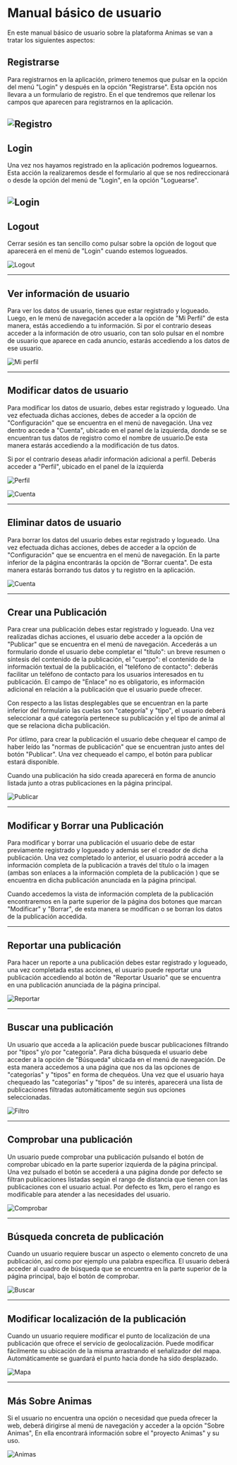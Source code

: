 Manual básico de usuario
========================================

En este manual básico de usuario sobre la plataforma Animas se van a tratar los siguientes aspectos:

Registrarse
-----------------------

Para registrarnos en la aplicación, primero tenemos que pulsar en la opción del menú "Login" y después en la opción "Registrarse". Esta opción nos llevara a un formulario de registro. En el que tendremos que rellenar los campos que aparecen para registrarnos en la aplicación.

![Registro](img/app/registro.PNG)
-----------------------------------------------
Login
------------------------

Una vez nos hayamos registrado en la aplicación podremos loguearnos. Esta acción la realizaremos desde el formulario al que se nos redireccionará o desde la opción del menú de "Login", en la opción "Loguearse".

![Login](img/app/login.PNG)
-----------------------------------------------
Logout
-----------------------

Cerrar sesión es tan sencillo como pulsar sobre la opción de logout que aparecerá en el menú de "Login" cuando estemos logueados.

![Logout](img/app/logout.PNG)

-----------------------------------------------
Ver información de usuario
-----------------------

Para ver los datos de usuario, tienes que estar registrado y logueado. Luego, en le menú de navegación acceder a la opción de "Mi Perfil" de esta manera, estás accediendo a tu información.
Si por el contrario deseas acceder a la información de otro usuario, con tan solo pulsar en el nombre de usuario que aparece en cada anuncio, estarás accediendo a los datos de ese usuario.

![Mi perfil](img/app/miperfil.PNG)

-----------------------------------------------
Modificar datos de usuario
--------------------------

Para modificar los datos de usuario, debes estar registrado y logueado. Una vez efectuada dichas acciones, debes de acceder a la opción de "Configuración" que se encuentra en el menú de navegación. Una vez dentro accede a "Cuenta", ubicado en el panel de la izquierda, donde se se encuentran tus datos de registro como el nombre de usuario.De esta manera estarás accediendo a la modificación de tus datos.

Si por el contrario deseas añadir información adicional a perfil. Deberás acceder a "Perfil", ubicado en el panel de la izquierda

![Perfil](img/app/perfil.PNG)

![Cuenta](img/app/cuenta.PNG)

-----------------------------------------------
Eliminar datos de usuario
--------------------------
Para borrar los datos del usuario debes estar registrado y logueado. Una vez efectuada dichas acciones, debes de acceder a la opción de "Configuración" que se encuentra en el menú de navegación. En la parte inferior de la página encontrarás la opción de "Borrar cuenta". De esta manera estarás borrando tus datos y tu registro en la aplicación.

![Cuenta](img/app/borrar.PNG)

-----------------------------------------------
Crear una Publicación
--------------------------

Para crear una publicación debes estar registrado y logueado. Una vez realizadas dichas acciones, el usuario debe acceder a la opción de "Publicar" que se encuentra en el menú de navegación. Accederás a un formulario donde el usuario debe completar el "título": un breve resumen o síntesis del contenido de la publicación, el "cuerpo": el contenido de la información textual de la publicación, el "teléfono de contacto": deberás facilitar un teléfono de contacto para los usuarios interesados en tu publicación. El campo de "Enlace" no es obligatorio, es información adicional en relación a la publicación que el usuario puede ofrecer.

Con respecto a las listas desplegables que se encuentran en la parte inferior del formulario las cuelas son "categoría" y "tipo", el usuario deberá seleccionar a qué categoría pertenece su publicación y el tipo de animal al que se relaciona dicha publicación.

Por útlimo, para crear la publicación el usuario debe chequear el campo de haber leído las "normas de publicación" que se encuentran justo antes del botón "Publicar". Una vez chequeado el campo, el botón para publicar estará disponible.

Cuando una publicación ha sido creada aparecerá en forma de anuncio listada junto a otras publicaciones en la página principal.

![Publicar](img/app/publicar.PNG)

-----------------------------------------------
Modificar y Borrar una Publicación
--------------------------

Para modificar y borrar una publicación el usuario debe de estar previamente registrado y logueado y además ser el creador de dicha publicación. Una vez completado lo anterior, el usuario podrá acceder a la información completa de la publicación a través del título o la imagen (ambas son enlaces a la información completa de la publicación ) que se encuentra en dicha publicación anunciada en la página principal.

Cuando accedemos la vista de información completa de la publicación encontraremos en la parte superior de la página dos botones que marcan "Modificar" y "Borrar", de esta manera se modifican o se borran los datos de la publicación accedida.

-----------------------------------------------
Reportar una publicación
--------------------------
Para hacer un reporte a una publicación debes estar registrado y logueado, una vez completada estas acciones, el usuario puede reportar una publicación accediendo al botón de "Reportar Usuario" que se encuentra en una publicación anunciada de la página principal.


![Reportar](img/app/public-anuncio.PNG)

-----------------------------------------------
Buscar una publicación
--------------------------
Un usuario que acceda a la aplicación puede buscar publicaciones filtrando por "tipos" y/o por "categoría". Para dicha búsqueda el usuario debe acceder a la opción de "Búsqueda" ubicada en el menú de navegación. De esta manera accedemos a una página que nos da las opciones de "categorías" y "tipos" en forma de chequéos. Una vez que el usuario haya chequeado las "categorías" y "tipos" de su interés, aparecerá una lista de publicaciones filtradas automáticamente según sus opciones seleccionadas.

![Filtro](img/app/busqueda.PNG)

---------------------------------------------
Comprobar una publicación
--------------------------
Un usuario puede comprobar una publicación pulsando el botón de comprobar ubicado en la parte superior izquierda de la página principal. Una vez pulsado el botón se accederá a una página donde por defecto se filtran publicaciones listadas según el rango de distancia que tienen con las publicaciones con el usuario actual. Por defecto es 1km, pero el rango es modificable para atender a las necesidades del usuario.

![Comprobar](img/app/comprobar-filtrar.PNG)

---------------------------------------------
Búsqueda concreta de publicación
--------------------------
Cuando un usuario requiere buscar un aspecto o elemento concreto de una publicación, así como por ejemplo una palabra específica. El usuario deberá acceder al cuadro de búsqueda que se encuentra en la parte superior de la página principal, bajo el botón de comprobar.

![Buscar](img/app/comprobar-filtrar.PNG)

---------------------------------------------
Modificar localización de la publicación
--------------------------
Cuando un usuario requiere modificar el punto de localización de una publicación que ofrece el servicio de geolocalización. Puede modificar fácilmente su ubicación de la misma arrastrando el señalizador del mapa. Automáticamente se guardará el punto hacia donde ha sido desplazado.

![Mapa](img/app/mapa.PNG)

---------------------------------------------
Más Sobre Animas
--------------------------

Si el usuario no encuentra una opción o necesidad que pueda ofrecer la web, deberá dirigirse al menú de navegación y acceder a la opción "Sobre Animas", En ella encontrará información sobre el "proyecto Animas" y su uso.

![Animas](img/app/sobreanimas.PNG)
